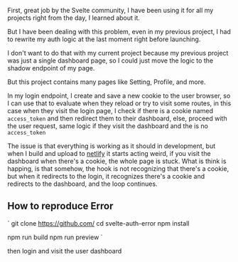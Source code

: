 First, great job by the Svelte community, I have been using it for all my projects right from the day, I learned about it.

But I have been dealing with this problem, even in my previous project, I had to rewrite my auth logic at the last moment right before launching.

I don't want to do that with my current project because my previous project was just a single dashboard page, so I could just move the logic to the shadow endpoint of my page.

But this project contains many pages like Setting, Profile, and more.

In my login endpoint, I create and save a new cookie to the user browser, so I can use that to evaluate when they reload or try to visit some routes, in this case when they visit the login page, I check if there is a cookie named `access_token` and then redirect them to their dashboard, else, proceed with the user request, same logic if they visit the dashboard and the is no `access_token` 

The issue is that everything is working as it should in development, but when I build and upload to    [netlify](https://netlify.com) it starts acting weird, if you visit the dashboard when there's a cookie, the whole page is stuck. What is think is happing, is that somehow, the hook is not recognizing that there's a cookie, but when it redirects to the login, it recognizes there's a cookie and redirects to the dashboard, and the loop continues.

## How to reproduce Error

`
git clone https://github.com/
cd svelte-auth-error
npm install

npm run build
npm run preview
`

then login and visit the user dashboard